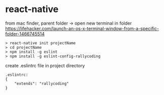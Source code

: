 # react-native

from mac finder, parent folder -> open new terminal in folder <https://lifehacker.com/launch-an-os-x-terminal-window-from-a-specific-folder-1466745514>

    > react-native init projectName
    > cd projectName
    > npm install -g eslint
    > npm install -g eslint-config-rallycoding
  
create .eslintrc file in project directory

    .eslintrc:
    {
        "extends": "rallycoding"
    }

